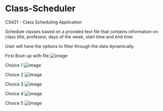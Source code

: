 # Class-Scheduler
CS421 - Class Scheduling Application

Schedule classes based on a provided text file that contains information on class title, professor, days of the week, start time and end time.

User will have the options to filter through the data dynamically. 

First Boot-up with file
![image](https://user-images.githubusercontent.com/56932287/228415578-9c245e16-d506-41a6-8e65-7c946650eb79.png)

Choice 1
![image](https://user-images.githubusercontent.com/56932287/228415625-91ef4e62-4be2-4024-875f-6e2e50f25cdc.png)

Choice 2 
![image](https://user-images.githubusercontent.com/56932287/228415655-ed390120-222c-4191-89b5-cbc68a18a348.png)

Choice 3
![image](https://user-images.githubusercontent.com/56932287/228415676-2bd208a9-edfa-445a-90ce-cc71f088da82.png)

Choice 4
![image](https://user-images.githubusercontent.com/56932287/228415690-87efbcbf-a840-443a-a0c5-6ecebc28a70a.png)

Choice 5
![image](https://user-images.githubusercontent.com/56932287/228415707-74ab24e8-34f0-4a35-8e6a-af9984402fc8.png)
